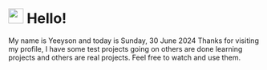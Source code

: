  <h1>
    <img src="https://emojis.slackmojis.com/emojis/images/1643510097/45343/hi.gif?1643510097" width="30"/> 
    Hello!
 </h1>
 <p>
    My name is Yeeyson and today is Sunday, 30 June 2024
    Thanks for visiting my profile, I have some test projects going on others are done learning projects and others are real projects.
    Feel free to watch and use them.
 </p>